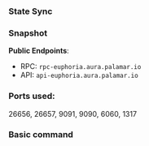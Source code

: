
### State Sync
### Snapshot
**Public Endpoints**:
 - RPC: `rpc-euphoria.aura.palamar.io`
 - API: `api-euphoria.aura.palamar.io`
### Ports used:

26656, 26657, 9091, 9090, 6060, 1317

### Basic command
